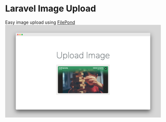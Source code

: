 # Laravel Image Upload
Easy image upload using [FilePond](https://pqina.nl/filepond/docs/)
<img src="https://github.com/ar-android/laravel-image-upload/raw/master/screenshot.png" alt="Laravel image upload">
